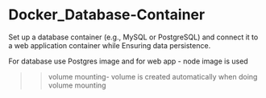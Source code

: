 # Docker_Database-Container
Set up a database container (e.g., MySQL or PostgreSQL) and connect it to a web application container while Ensuring data persistence.

For database use Postgres image and for web app - node image is used

>> volume mounting- volume is created automatically when doing volume mounting
